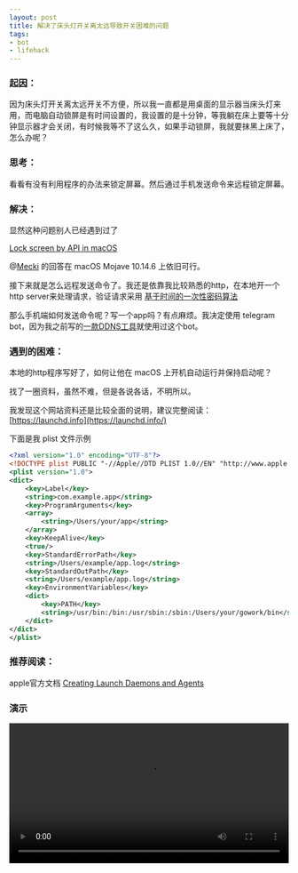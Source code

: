 ```yaml
---
layout: post
title: 解决了床头灯开关离太远导致开关困难的问题
tags:
- bot
- lifehack
---
```


### 起因：

因为床头灯开关离太远开关不方便，所以我一直都是用桌面的显示器当床头灯来用，而电脑自动锁屏是有时间设置的，我设置的是十分钟，等我躺在床上要等十分钟显示器才会关闭，有时候我等不了这么久，如果手动锁屏，我就要抹黑上床了，怎么办呢？

### 思考：

看看有没有利用程序的办法来锁定屏幕。然后通过手机发送命令来远程锁定屏幕。

### 解决：

显然这种问题别人已经遇到过了

[Lock screen by API in macOS](https://stackoverflow.com/questions/1976520/lock-screen-by-api-in-macos)

@[Mecki](https://stackoverflow.com/users/15809/mecki) 的回答在 macOS Mojave 10.14.6 上依旧可行。

接下来就是怎么远程发送命令了。我还是依靠我比较熟悉的http，在本地开一个http server来处理请求，验证请求采用 [基于时间的一次性密码算法]([https://zh.wikipedia.org/wiki/%E5%9F%BA%E4%BA%8E%E6%97%B6%E9%97%B4%E7%9A%84%E4%B8%80%E6%AC%A1%E6%80%A7%E5%AF%86%E7%A0%81%E7%AE%97%E6%B3%95](https://zh.wikipedia.org/wiki/基于时间的一次性密码算法))

那么手机端如何发送命令呢？写一个app吗？有点麻烦。我决定使用 telegram bot，因为我之前写的[一款DDNS工具](https://blog.xavierskip.com/2018-05-20-ddns/)就使用过这个bot。



### 遇到的困难：

本地的http程序写好了，如何让他在 macOS 上开机自动运行并保持启动呢？

找了一圈资料，虽然不难，但是各说各话，不明所以。

我发现这个网站资料还是比较全面的说明，建议完整阅读： [https://launchd.info](https://launchd.info/)

下面是我 plist 文件示例

```xml
<?xml version="1.0" encoding="UTF-8"?>
<!DOCTYPE plist PUBLIC "-//Apple//DTD PLIST 1.0//EN" "http://www.apple.com/DTDs/PropertyList-1.0.dtd">
<plist version="1.0">
<dict>
    <key>Label</key>
    <string>com.example.app</string>
    <key>ProgramArguments</key>
    <array>
        <string>/Users/your/app</string>
    </array>
    <key>KeepAlive</key>
    <true/>
    <key>StandardErrorPath</key>
    <string>/Users/example/app.log</string>
    <key>StandardOutPath</key>
    <string>/Users/example/app.log</string>
    <key>EnvironmentVariables</key>
    <dict>
        <key>PATH</key>
        <string>/usr/bin:/bin:/usr/sbin:/sbin:/Users/your/gowork/bin</string>
    </dict>
</dict>
</plist>
```

### 推荐阅读：

apple官方文档 [Creating Launch Daemons and Agents](https://developer.apple.com/library/archive/documentation/MacOSX/Conceptual/BPSystemStartup/Chapters/CreatingLaunchdJobs.html)



###  演示

<video src="https://xavierskip.com/downIoad/video/tgbot.mp4" controls width="100%">
</video>
